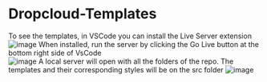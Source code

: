 # Dropcloud-Templates
To see the templates, in VSCode you can install the Live Server extension
![image](https://user-images.githubusercontent.com/10426338/210372617-c2e48829-d171-409a-a61a-2902c96082e4.png)
When installed, run the server by clicking the Go Live button at the bottom right side of VsCode  
![image](https://user-images.githubusercontent.com/10426338/210373046-76e5cb19-4d16-4af1-b798-67d3352318d1.png)
A local server will open with all the folders of the repo. The templates and their corresponding styles will be on the src folder 
![image](https://user-images.githubusercontent.com/10426338/210373386-8e107c8a-9b10-4a3e-a0e2-a794b7d33ed3.png)

